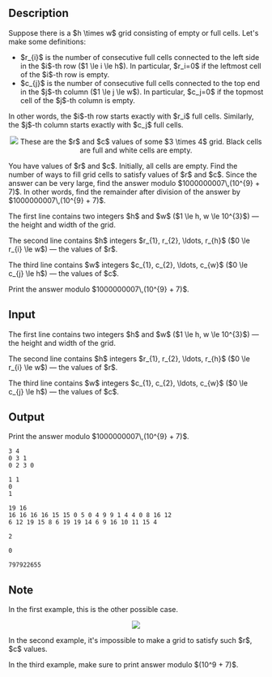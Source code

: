 ## Description

<div><p>Suppose there is a $h \times w$ grid consisting of empty or full cells. Let's make some definitions:</p><ul> <li> $r_{i}$ is the number of consecutive full cells connected to the left side in the $i$-th row ($1 \le i \le h$). In particular, $r_i=0$ if the leftmost cell of the $i$-th row is empty. </li><li> $c_{j}$ is the number of consecutive full cells connected to the top end in the $j$-th column ($1 \le j \le w$). In particular, $c_j=0$ if the topmost cell of the $j$-th column is empty. </li></ul><p>In other words, the $i$-th row starts exactly with $r_i$ full cells. Similarly, the $j$-th column starts exactly with $c_j$ full cells.</p><center> <img class="tex-graphics" src="file://ujMIm0m8.png" style="max-width: 100.0%;max-height: 100.0%;">   <span class="tex-font-size-small">These are the $r$ and $c$ values of some $3 \times 4$ grid. Black cells are full and white cells are empty.</span> </center><p>You have values of $r$ and $c$. Initially, all cells are empty. Find the number of ways to fill grid cells to satisfy values of $r$ and $c$. Since the answer can be very large, find the answer modulo $1000000007\,(10^{9} + 7)$. In other words, find the remainder after division of the answer by $1000000007\,(10^{9} + 7)$.</p></div><div class="input-specification"><p>The first line contains two integers $h$ and $w$ ($1 \le h, w \le 10^{3}$)&nbsp;— the height and width of the grid.</p><p>The second line contains $h$ integers $r_{1}, r_{2}, \ldots, r_{h}$ ($0 \le r_{i} \le w$)&nbsp;— the values of $r$.</p><p>The third line contains $w$ integers $c_{1}, c_{2}, \ldots, c_{w}$ ($0 \le c_{j} \le h$)&nbsp;— the values of $c$.</p></div><div class="output-specification"><p>Print the answer modulo $1000000007\,(10^{9} + 7)$.</p></div>

## Input

<p>The first line contains two integers $h$ and $w$ ($1 \le h, w \le 10^{3}$)&nbsp;— the height and width of the grid.</p><p>The second line contains $h$ integers $r_{1}, r_{2}, \ldots, r_{h}$ ($0 \le r_{i} \le w$)&nbsp;— the values of $r$.</p><p>The third line contains $w$ integers $c_{1}, c_{2}, \ldots, c_{w}$ ($0 \le c_{j} \le h$)&nbsp;— the values of $c$.</p>

## Output

<p>Print the answer modulo $1000000007\,(10^{9} + 7)$.</p>





```input1
3 4
0 3 1
0 2 3 0
```




```input2
1 1
0
1
```




```input3
19 16
16 16 16 16 15 15 0 5 0 4 9 9 1 4 4 0 8 16 12
6 12 19 15 8 6 19 19 14 6 9 16 10 11 15 4
```




```output1
2
```




```output2
0
```




```output3
797922655
```



## Note

<p>In the first example, this is the other possible case.</p><center> <img class="tex-graphics" src="file://GuDWQGv1.png" style="max-width: 100.0%;max-height: 100.0%;"> </center><p>In the second example, it's impossible to make a grid to satisfy such $r$, $c$ values.</p><p>In the third example, make sure to print answer modulo $(10^9 + 7)$.</p>
